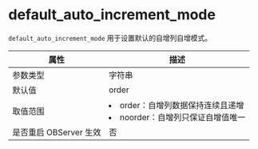 # default_auto_increment_mode
`default_auto_increment_mode` 用于设置默认的自增列自增模式。

| **属性** | **描述** |
| --- | --- |
| 参数类型 | 字符串  |
| 默认值 | order |
| 取值范围 | <li>order：自增列数据保持连续且递增<li>noorder：自增列只保证自增值唯一 |
| 是否重启 OBServer 生效 | 否 |
